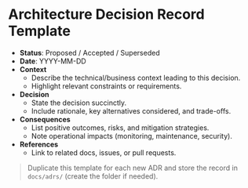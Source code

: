 # Architecture Decision Record Template

- **Status**: Proposed / Accepted / Superseded
- **Date**: YYYY-MM-DD
- **Context**
  - Describe the technical/business context leading to this decision.
  - Highlight relevant constraints or requirements.
- **Decision**
  - State the decision succinctly.
  - Include rationale, key alternatives considered, and trade-offs.
- **Consequences**
  - List positive outcomes, risks, and mitigation strategies.
  - Note operational impacts (monitoring, maintenance, security).
- **References**
  - Link to related docs, issues, or pull requests.

> Duplicate this template for each new ADR and store the record in `docs/adrs/` (create the folder if needed).
